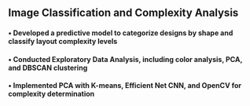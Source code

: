 ## Image Classification and Complexity Analysis

#### • Developed a predictive model to categorize designs by shape and classify layout complexity levels
#### • Conducted Exploratory Data Analysis, including color analysis, PCA, and DBSCAN clustering
#### • Implemented PCA with K-means, Efficient Net CNN, and OpenCV for complexity determination
